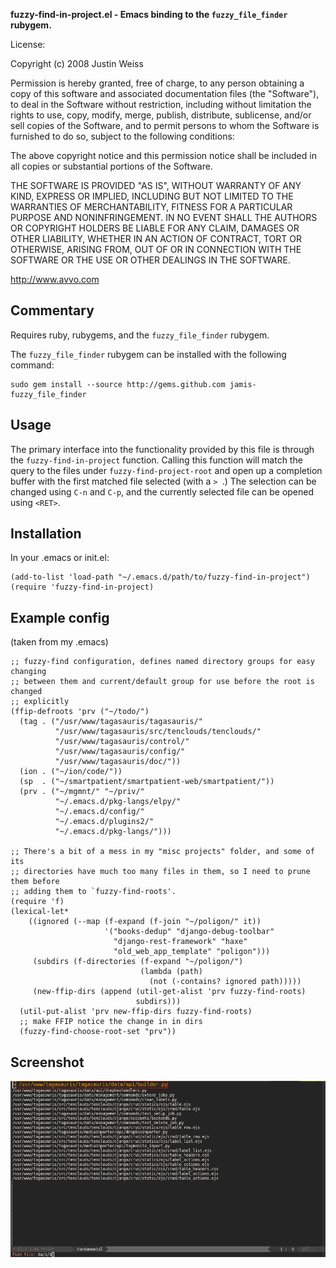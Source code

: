 **fuzzy-find-in-project.el - Emacs binding to the `fuzzy_file_finder` rubygem.**

License:

Copyright (c) 2008 Justin Weiss

Permission is hereby granted, free of charge, to any person
obtaining a copy of this software and associated documentation
files (the "Software"), to deal in the Software without
restriction, including without limitation the rights to use,
copy, modify, merge, publish, distribute, sublicense, and/or sell
copies of the Software, and to permit persons to whom the
Software is furnished to do so, subject to the following
conditions:

The above copyright notice and this permission notice shall be
included in all copies or substantial portions of the Software.

THE SOFTWARE IS PROVIDED "AS IS", WITHOUT WARRANTY OF ANY KIND,
EXPRESS OR IMPLIED, INCLUDING BUT NOT LIMITED TO THE WARRANTIES
OF MERCHANTABILITY, FITNESS FOR A PARTICULAR PURPOSE AND
NONINFRINGEMENT. IN NO EVENT SHALL THE AUTHORS OR COPYRIGHT
HOLDERS BE LIABLE FOR ANY CLAIM, DAMAGES OR OTHER LIABILITY,
WHETHER IN AN ACTION OF CONTRACT, TORT OR OTHERWISE, ARISING
FROM, OUT OF OR IN CONNECTION WITH THE SOFTWARE OR THE USE OR
OTHER DEALINGS IN THE SOFTWARE.

http://www.avvo.com

Commentary
----------

Requires ruby, rubygems, and the `fuzzy_file_finder` rubygem.

The `fuzzy_file_finder` rubygem can be installed with the following command:

    sudo gem install --source http://gems.github.com jamis-fuzzy_file_finder

Usage
-----

The primary interface into the functionality provided by this file is through
the `fuzzy-find-in-project` function. Calling this function will match the query to
the files under `fuzzy-find-project-root` and open up a completion buffer with
the first matched file selected (with a `> `.) The selection can be changed using
`C-n` and `C-p`, and the currently selected file can be opened using `<RET>`.

Installation
--------------

In your .emacs or init.el:

    (add-to-list 'load-path "~/.emacs.d/path/to/fuzzy-find-in-project")
    (require 'fuzzy-find-in-project)

Example config
-------------

(taken from my .emacs)

```elisp
;; fuzzy-find configuration, defines named directory groups for easy changing
;; between them and current/default group for use before the root is changed
;; explicitly
(ffip-defroots 'prv ("~/todo/")
  (tag . ("/usr/www/tagasauris/tagasauris/"
          "/usr/www/tagasauris/src/tenclouds/tenclouds/"
          "/usr/www/tagasauris/control/"
          "/usr/www/tagasauris/config/"
          "/usr/www/tagasauris/doc/"))
  (ion . ("~/ion/code/"))
  (sp  . ("~/smartpatient/smartpatient-web/smartpatient/"))
  (prv . ("~/mgmnt/" "~/priv/"
          "~/.emacs.d/pkg-langs/elpy/"
          "~/.emacs.d/config/"
          "~/.emacs.d/plugins2/"
          "~/.emacs.d/pkg-langs/")))

;; There's a bit of a mess in my "misc projects" folder, and some of its
;; directories have much too many files in them, so I need to prune them before
;; adding them to `fuzzy-find-roots'.
(require 'f)
(lexical-let*
    ((ignored (--map (f-expand (f-join "~/poligon/" it))
                     '("books-dedup" "django-debug-toolbar"
                       "django-rest-framework" "haxe"
                       "old_web_app_template" "poligon")))
     (subdirs (f-directories (f-expand "~/poligon/")
                             (lambda (path)
                               (not (-contains? ignored path)))))
     (new-ffip-dirs (append (util-get-alist 'prv fuzzy-find-roots)
                            subdirs)))
  (util-put-alist 'prv new-ffip-dirs fuzzy-find-roots)
  ;; make FFIP notice the change in in dirs
  (fuzzy-find-choose-root-set "prv"))
```

Screenshot
----------

![screenshot](https://raw.githubusercontent.com/piotrklibert/ffip/master/img/ffip-screenshot.png)
